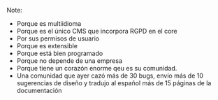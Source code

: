 Note:

- Porque es multiidioma
- Porque es el único CMS que incorpora RGPD en el core
- Por sus permisos de usuario
- Porque es extensible
- Porque está bien programado
- Porque no depende de una empresa
- Porque tiene un corazón enorme qeu es su comunidad.
- Una comunidad que ayer cazó más de 30 bugs, envío más de 10 sugerencias de diseño y tradujo al español más de 15 páginas de la documentación
